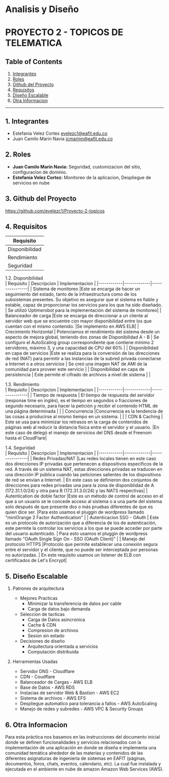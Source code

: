 # Analisis y Diseño

# PROYECTO 2 - TOPICOS DE TELEMATICA

## Table of Contents

1. [Integrantes](#1-integrantes)
2. [Roles](#2-roles)
3. [Github del Proyecto](#3-github-del-proyecto)
4. [Requisitos](#4-requisitos)
5. [Diseño Escalable](#5-dise-o-escalable)
6. [Otra Informacion](#6-otra-informacion)

---

## 1. Integrantes

- Estefania Velez Cortes <evelezc1@eafit.edu.co>
- Juan Camilo Marin Navia <jcmarinn@eafit.edu.co>

## 2. Roles

- **Juan Camilo Marin Navia:** Seguridad, customizacion del sitio, configuracion de dominio.
- **Estefania Velez Cortez:** Monitoreo de la aplicacion, Despliegue de servicios en nube

## 3. Github del Proyecto

https://github.com/evelezc1/Proyecto-2-topicos

## 4. Requisitos
   | Requisito | 
   |------------|
   |Disponibilidad |
   |Rendimiento | 
   |Seguridad | 

1.2. Disponibilidad  
   | Requisito | Descripcion | Implementacion |
   |------------|-------------|----------------|
   | Sistema de monitoreo |Este se encarga de hacer un seguimiento del estado, tanto de la infraestructura como de los subsistemas presentes. Su objetivo es asegurar que el sistema es fiable y estable, capaz de proporcionar los servicios para los que ha sido diseñado. | Se utilizó Uptimerobot para la implementación del sistema de monitoreo|
   | Balanceador de carga |Este se encarga de direccionar a un cliente al servidor web que se encuentre con mayor disponibilidad entre los que cuentan con el mismo contenido. |Se implemento en AWS ELB|
   | Crecimiento Horizontal | Potenciamos el rendimiento del sistema desde un aspecto de mejora global, teniendo dos zonas de Disponibilidad A - B | Se configuro el AutoScaling group correspondiente que contiene mínimo 2 servidores, máximo 3, y una capacidad de CPU del 60% |
   | Disponibilidad en capa de servicios |Este se realiza para la conversión de las direcciones de red (NAT) para permitir a las instancias de la subred privada conectarse a Internet o a otros servicios | Se creó una imagen NAT de AMI de la comunidad para proveer este servicio |
   | Disponibilidad en capa de persistencia | Este permite el cifrado de archivos a nivel de sistema | |

1.3. Rendimiento  
   | Requisito | Descripcion | Implementacion |
   |------------|-------------|----------------|
   | Tiempo de respuesta | El tiempo de respuesta del servidor (response time en inglés), es el tiempo en segundos o fracciones de segundo necesario, para hacer la petición y recibir el contenido HTML de una página determinada | |
   | Concurrencia |Concurrencia es la tendencia de las cosas a producirse al mismo tiempo en un sistema. | |
   | CDN & Caching | Este se usa para minimizar los retrasos en la carga de contenidos de páginas web al reducir la distancia física entre el servidor y el usuario. |En este caso de delegó el manejo de servicios del DNS desde el Freenom hasta el CloudFlare|

1.4. Seguridad  
   | Requisito | Descripcion | Implementacion |
   |------------|-------------|----------------|
   | Redes Privadas/NAT |Las redes locales tienen en este caso dos direcciones IP privadas que pertenecen a dispositivos específicos de la red. A través de un sistema NAT, estas direcciones privadas se traducen en una dirección IP pública cuando las peticiones salientes de los dispositivos de red se envían a Internet. | En este caso se definieron dos conjuntos de direcciones para redes privadas una para la zona de disponiblidad de A (172.31.1.0/24) y otra para B (172.31.3.0/24) y las NATS respectivas|
   | Autentication de doble factor |Este es un método de control de acceso en el que a un usuario se le concede acceso al sistema o a una parte del sistema solo después de que presente dos o más pruebas diferentes de que es quien dice ser. |Para esto usamos el pluggin de wordpress llamado "miniOrange 2 Factor Authentication" | 
   | Autenticacion SSO - OAuth | Este es un protocolo de autorización que a diferencia de los de autenticación, este permite la controlar los servicios a los que se puede acceder por parte del usuario autenticado. | Para esto usamos el pluggin de wordpress llamado "OAuth Single Sign On - SSO (OAuth Client)" |
   | Manejo del protocolo HTTPS |Protocolo que permite establecer una conexión segura entre el servidor y el cliente, que no puede ser interceptada por personas no autorizadas. | En este requisito usamos un listener de ELB con certificados de Let's Encrypt|

## 5. Diseño Escalable

1. Patrones de arquitectura

   - Mejores Practicas
     - Minimizar la transferencia de datos por cable
     - Carga de datos bajo demanda
   - Seleccion de tacticas
     - Carga de Datos asincronica
     - Cache & CDN
     - Compresion de archivos
     - Sesion sin estado
   - Decisiones de diseño
     - Arquitectura orientada a servicios
     - Computación distribuida

2. Herramientas Usadas

   - Servidor DNS - Cloudflare
   - CDN - Coudflare
   - Balanceador de Cargas - AWS ELB
   - Base de Datos - AWS RDS
   - Instacias de servidor Web & Bastion - AWS EC2
   - Sistema de archivos - AWS EFS
   - Despliegue automatico para tolerancia a fallos - AWS AutoScaling
   - Manejo de redes y subredes - AWS VPC & Security Groups

## 6. Otra Informacion

Para esta práctica nos basamos en las instrucciones del documento inicial donde se definen funcionalidades y servicios relacionados con la implementación de una aplicación en donde se diseña e implementa una comunidad temática alrededor de las materias y contenidos de las diferentes asignaturas de ingeniería de sistemas en EAFIT (páginas, documentos, foros, chats, eventos, calendario, etc). La cual fue instalada y ejecutada en el ambiente en nube de amazon Amazon Web Services (AWS).
